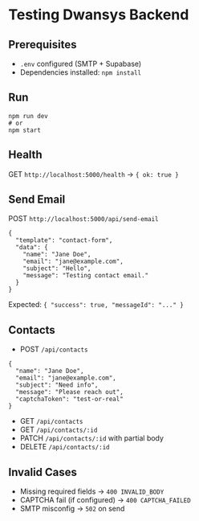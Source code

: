 Testing Dwansys Backend
=======================

Prerequisites
-------------
- `.env` configured (SMTP + Supabase)
- Dependencies installed: `npm install`

Run
---

```
npm run dev
# or
npm start
```

Health
------

GET `http://localhost:5000/health` → `{ ok: true }`

Send Email
----------

POST `http://localhost:5000/api/send-email`

```
{
  "template": "contact-form",
  "data": {
    "name": "Jane Doe",
    "email": "jane@example.com",
    "subject": "Hello",
    "message": "Testing contact email."
  }
}
```

Expected: `{ "success": true, "messageId": "..." }`

Contacts
--------

- POST `/api/contacts`

```
{
  "name": "Jane Doe",
  "email": "jane@example.com",
  "subject": "Need info",
  "message": "Please reach out",
  "captchaToken": "test-or-real"
}
```

- GET `/api/contacts`
- GET `/api/contacts/:id`
- PATCH `/api/contacts/:id` with partial body
- DELETE `/api/contacts/:id`

Invalid Cases
-------------
- Missing required fields → `400 INVALID_BODY`
- CAPTCHA fail (if configured) → `400 CAPTCHA_FAILED`
- SMTP misconfig → `502` on send


